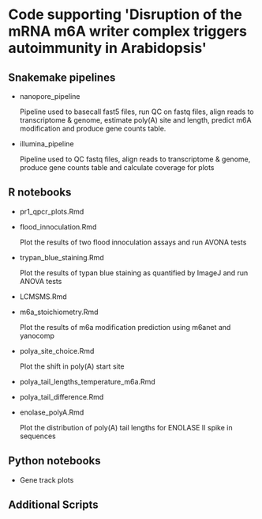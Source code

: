 # Code supporting 'Disruption of the mRNA m6A writer complex triggers autoimmunity in Arabidopsis'

## Snakemake pipelines

- nanopore_pipeline

  Pipeline used to basecall fast5 files, run QC on fastq files, align reads to transcriptome & genome, estimate poly(A) site and length, predict m6A modification and produce gene counts table.

- illumina_pipeline

  Pipeline used to QC fastq files, align reads to transcriptome & genome, produce gene counts table and calculate coverage for plots

## R notebooks

- pr1_qpcr_plots.Rmd

- flood_innoculation.Rmd
  
    Plot the results of two flood innoculation assays and run AVONA tests
  
- trypan_blue_staining.Rmd
  
    Plot the results of typan blue staining as quantified by ImageJ and run ANOVA tests

- LCMSMS.Rmd

- m6a_stoichiometry.Rmd

  Plot the results of m6a modification prediction using m6anet and yanocomp

- polya_site_choice.Rmd

  Plot the shift in poly(A) start site

- polya_tail_lengths_temperature_m6a.Rmd

- polya_tail_difference.Rmd

- enolase_polyA.Rmd

  Plot the distribution of poly(A) tail lengths for ENOLASE II spike in sequences

## Python notebooks

- Gene track plots

## Additional Scripts
